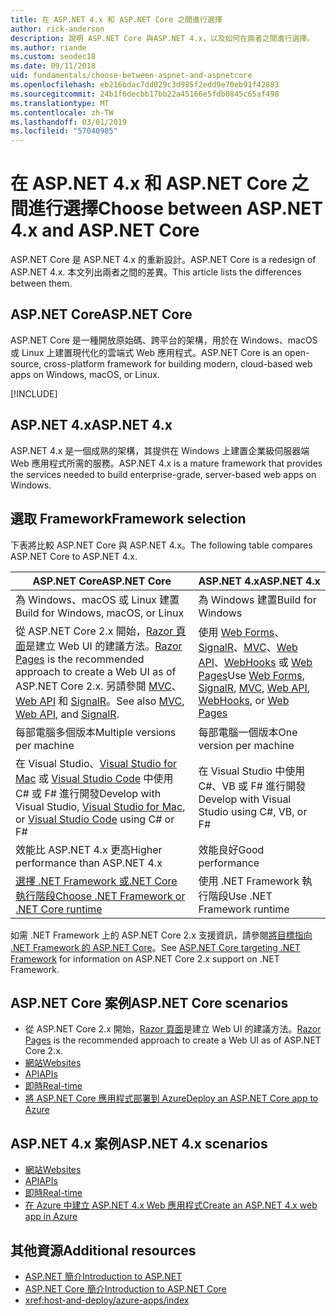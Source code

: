 ```yaml
---
title: 在 ASP.NET 4.x 和 ASP.NET Core 之間進行選擇
author: rick-anderson
description: 說明 ASP.NET Core 與ASP.NET 4.x，以及如何在兩者之間進行選擇。
ms.author: riande
ms.custom: seodec18
ms.date: 09/11/2018
uid: fundamentals/choose-between-aspnet-and-aspnetcore
ms.openlocfilehash: eb216bdac7dd029c3d985f2edd9e70eb91f42883
ms.sourcegitcommit: 24b1f6decbb17bb22a45166e5fdb0845c65af498
ms.translationtype: MT
ms.contentlocale: zh-TW
ms.lasthandoff: 03/01/2019
ms.locfileid: "57040985"
---
```

# <a name="choose-between-aspnet-4x-and-aspnet-core"></a><span data-ttu-id="91603-103">在 ASP.NET 4.x 和 ASP.NET Core 之間進行選擇</span><span class="sxs-lookup"><span data-stu-id="91603-103">Choose between ASP.NET 4.x and ASP.NET Core</span></span>

<span data-ttu-id="91603-104">ASP.NET Core 是 ASP.NET 4.x 的重新設計。</span><span class="sxs-lookup"><span data-stu-id="91603-104">ASP.NET Core is a redesign of ASP.NET 4.x.</span></span> <span data-ttu-id="91603-105">本文列出兩者之間的差異。</span><span class="sxs-lookup"><span data-stu-id="91603-105">This article lists the differences between them.</span></span>

## <a name="aspnet-core"></a><span data-ttu-id="91603-106">ASP.NET Core</span><span class="sxs-lookup"><span data-stu-id="91603-106">ASP.NET Core</span></span>

<span data-ttu-id="91603-107">ASP.NET Core 是一種開放原始碼、跨平台的架構，用於在 Windows、macOS 或 Linux 上建置現代化的雲端式 Web 應用程式。</span><span class="sxs-lookup"><span data-stu-id="91603-107">ASP.NET Core is an open-source, cross-platform framework for building modern, cloud-based web apps on Windows, macOS, or Linux.</span></span>

[!INCLUDE[](~/includes/benefits.md)]

## <a name="aspnet-4x"></a><span data-ttu-id="91603-108">ASP.NET 4.x</span><span class="sxs-lookup"><span data-stu-id="91603-108">ASP.NET 4.x</span></span>

<span data-ttu-id="91603-109">ASP.NET 4.x 是一個成熟的架構，其提供在 Windows 上建置企業級伺服器端 Web 應用程式所需的服務。</span><span class="sxs-lookup"><span data-stu-id="91603-109">ASP.NET 4.x is a mature framework that provides the services needed to build enterprise-grade, server-based web apps on Windows.</span></span>

## <a name="framework-selection"></a><span data-ttu-id="91603-110">選取 Framework</span><span class="sxs-lookup"><span data-stu-id="91603-110">Framework selection</span></span>

<span data-ttu-id="91603-111">下表將比較 ASP.NET Core 與 ASP.NET 4.x。</span><span class="sxs-lookup"><span data-stu-id="91603-111">The following table compares ASP.NET Core to ASP.NET 4.x.</span></span>

| <span data-ttu-id="91603-112">ASP.NET Core</span><span class="sxs-lookup"><span data-stu-id="91603-112">ASP.NET Core</span></span> | <span data-ttu-id="91603-113">ASP.NET 4.x</span><span class="sxs-lookup"><span data-stu-id="91603-113">ASP.NET 4.x</span></span> |
|---|---|
|<span data-ttu-id="91603-114">為 Windows、macOS 或 Linux 建置</span><span class="sxs-lookup"><span data-stu-id="91603-114">Build for Windows, macOS, or Linux</span></span>|<span data-ttu-id="91603-115">為 Windows 建置</span><span class="sxs-lookup"><span data-stu-id="91603-115">Build for Windows</span></span>|
|<span data-ttu-id="91603-116">從 ASP.NET Core 2.x 開始，[Razor 頁面](xref:razor-pages/index)是建立 Web UI 的建議方法。</span><span class="sxs-lookup"><span data-stu-id="91603-116">[Razor Pages](xref:razor-pages/index) is the recommended approach to create a Web UI as of ASP.NET Core 2.x.</span></span> <span data-ttu-id="91603-117">另請參閱 [MVC](xref:mvc/overview)、[Web API](xref:tutorials/first-web-api) 和 [SignalR](xref:signalr/introduction)。</span><span class="sxs-lookup"><span data-stu-id="91603-117">See also [MVC](xref:mvc/overview), [Web API](xref:tutorials/first-web-api), and [SignalR](xref:signalr/introduction).</span></span>|<span data-ttu-id="91603-118">使用 [Web Forms](/aspnet/web-forms)、[SignalR](/aspnet/signalr)、[MVC](/aspnet/mvc)、[Web API](/aspnet/web-api/)、[WebHooks](/aspnet/webhooks/) 或 [Web Pages](/aspnet/web-pages)</span><span class="sxs-lookup"><span data-stu-id="91603-118">Use [Web Forms](/aspnet/web-forms), [SignalR](/aspnet/signalr), [MVC](/aspnet/mvc), [Web API](/aspnet/web-api/), [WebHooks](/aspnet/webhooks/), or [Web Pages](/aspnet/web-pages)</span></span>|
|<span data-ttu-id="91603-119">每部電腦多個版本</span><span class="sxs-lookup"><span data-stu-id="91603-119">Multiple versions per machine</span></span>|<span data-ttu-id="91603-120">每部電腦一個版本</span><span class="sxs-lookup"><span data-stu-id="91603-120">One version per machine</span></span>|
|<span data-ttu-id="91603-121">在 Visual Studio、[Visual Studio for Mac](https://www.visualstudio.com/vs/visual-studio-mac/) 或 [Visual Studio Code](https://code.visualstudio.com/) 中使用 C# 或 F# 進行開發</span><span class="sxs-lookup"><span data-stu-id="91603-121">Develop with Visual Studio, [Visual Studio for Mac](https://www.visualstudio.com/vs/visual-studio-mac/), or [Visual Studio Code](https://code.visualstudio.com/) using C# or F#</span></span>|<span data-ttu-id="91603-122">在 Visual Studio 中使用 C#、VB 或 F# 進行開發</span><span class="sxs-lookup"><span data-stu-id="91603-122">Develop with Visual Studio using C#, VB, or F#</span></span>|
|<span data-ttu-id="91603-123">效能比 ASP.NET 4.x 更高</span><span class="sxs-lookup"><span data-stu-id="91603-123">Higher performance than ASP.NET 4.x</span></span>|<span data-ttu-id="91603-124">效能良好</span><span class="sxs-lookup"><span data-stu-id="91603-124">Good performance</span></span>|
|[<span data-ttu-id="91603-125">選擇 .NET Framework 或.NET Core 執行階段</span><span class="sxs-lookup"><span data-stu-id="91603-125">Choose .NET Framework or .NET Core runtime</span></span>](/dotnet/standard/choosing-core-framework-server)|<span data-ttu-id="91603-126">使用 .NET Framework 執行階段</span><span class="sxs-lookup"><span data-stu-id="91603-126">Use .NET Framework runtime</span></span>|

<span data-ttu-id="91603-127">如需 .NET Framework 上的 ASP.NET Core 2.x 支援資訊，請參閱[將目標指向 .NET Framework 的 ASP.NET Core](xref:index#target-framework)。</span><span class="sxs-lookup"><span data-stu-id="91603-127">See [ASP.NET Core targeting .NET Framework](xref:index#target-framework) for information on ASP.NET Core 2.x support on .NET Framework.</span></span>

## <a name="aspnet-core-scenarios"></a><span data-ttu-id="91603-128">ASP.NET Core 案例</span><span class="sxs-lookup"><span data-stu-id="91603-128">ASP.NET Core scenarios</span></span>

* <span data-ttu-id="91603-129">從 ASP.NET Core 2.x 開始，[Razor 頁面](xref:razor-pages/index)是建立 Web UI 的建議方法。</span><span class="sxs-lookup"><span data-stu-id="91603-129">[Razor Pages](xref:razor-pages/index) is the recommended approach to create a Web UI as of ASP.NET Core 2.x.</span></span>
* [<span data-ttu-id="91603-130">網站</span><span class="sxs-lookup"><span data-stu-id="91603-130">Websites</span></span>](xref:tutorials/first-mvc-app/index)
* [<span data-ttu-id="91603-131">API</span><span class="sxs-lookup"><span data-stu-id="91603-131">APIs</span></span>](xref:tutorials/first-web-api)
* [<span data-ttu-id="91603-132">即時</span><span class="sxs-lookup"><span data-stu-id="91603-132">Real-time</span></span>](xref:signalr/index)
* [<span data-ttu-id="91603-133">將 ASP.NET Core 應用程式部署到 Azure</span><span class="sxs-lookup"><span data-stu-id="91603-133">Deploy an ASP.NET Core app to Azure</span></span>](/azure/app-service/app-service-web-get-started-dotnet)

## <a name="aspnet-4x-scenarios"></a><span data-ttu-id="91603-134">ASP.NET 4.x 案例</span><span class="sxs-lookup"><span data-stu-id="91603-134">ASP.NET 4.x scenarios</span></span>

* [<span data-ttu-id="91603-135">網站</span><span class="sxs-lookup"><span data-stu-id="91603-135">Websites</span></span>](/aspnet/mvc)
* [<span data-ttu-id="91603-136">API</span><span class="sxs-lookup"><span data-stu-id="91603-136">APIs</span></span>](/aspnet/web-api)
* [<span data-ttu-id="91603-137">即時</span><span class="sxs-lookup"><span data-stu-id="91603-137">Real-time</span></span>](/aspnet/signalr)
* [<span data-ttu-id="91603-138">在 Azure 中建立 ASP.NET 4.x Web 應用程式</span><span class="sxs-lookup"><span data-stu-id="91603-138">Create an ASP.NET 4.x web app in Azure</span></span>](/azure/app-service/app-service-web-get-started-dotnet-framework)

## <a name="additional-resources"></a><span data-ttu-id="91603-139">其他資源</span><span class="sxs-lookup"><span data-stu-id="91603-139">Additional resources</span></span>

* [<span data-ttu-id="91603-140">ASP.NET 簡介</span><span class="sxs-lookup"><span data-stu-id="91603-140">Introduction to ASP.NET</span></span>](/aspnet/overview)
* [<span data-ttu-id="91603-141">ASP.NET Core 簡介</span><span class="sxs-lookup"><span data-stu-id="91603-141">Introduction to ASP.NET Core</span></span>](xref:index)
* <xref:host-and-deploy/azure-apps/index>
